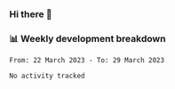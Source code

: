 ### Hi there 👋

### 📊 Weekly development breakdown
<!--START_SECTION:waka-->

```text
From: 22 March 2023 - To: 29 March 2023

No activity tracked
```

<!--END_SECTION:waka-->
